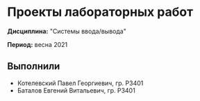 # Проекты лабораторных работ

**Дисциплина:** "Системы ввода/вывода"

**Период:** весна 2021

## Выполнили

- Котелевский Павел Георгиевич, гр. P3401
- Баталов Евгений Витальевич, гр. P3401
